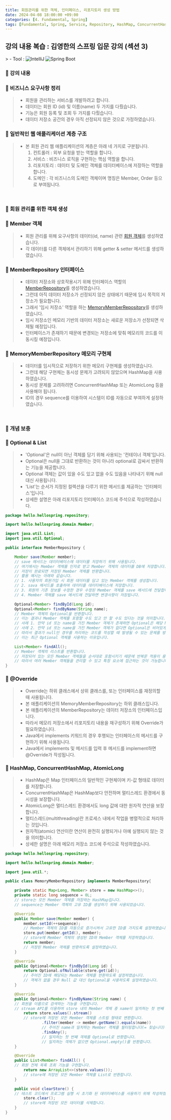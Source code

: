 ```yaml
---
title: 회원관리를 위한 객체, 인터페이스, 리포지토리 생성 방법
date: 2024-04-08 18:00:00 +09:00
categories: [4. Fundamental, Spring]
tags: [Fundamental, Spring, Service, Repository, HashMap, ConcurrentHashMap, AtomicLong, Override]
---
```


<!-- 2024-04-08 글 작성 시작; 2024-04-09 페이지 호출 완료 -->
<h2>강의 내용 복습 : 김영한의 스프링 입문 강의 (섹션 3)</h2>
> - Tool :  
<img alt="IntelliJ" src="https://img.shields.io/badge/-IntelliJ-000000?style=flat-square&logo=intellij-idea&logoColor=white" />
<img alt="Spring Boot" src="https://img.shields.io/badge/-SpringBoot-6DB33F?style=flat-square&logo=spring&logoColor=white" />

<br>

### 🔔 강의 내용
### 📌 비즈니스 요구사항 정리
> - 회원을 관리하는 서비스를 개발하려고 합니다.
> - 데이터는 회원 ID (id) 및 이름(name) 두 가지를 다뤘습니다.
> - 기능은 회원 등록 및 조회 두 가지를 다뤘습니다.
> - 데이터 저장소 공간의 경우 아직 선정되지 않은 것으로 가정하였습니다.

### 📌 일반적인 웹 애플리케이션 계층 구조
> - 본 회원 관리 웹 애플리케이션의 계층은 아래 네 가지로 구분됩니다.
>    1. 컨트롤러 : 외부 요청을 받는 역할을 합니다.
>    2. 서비스 : 비즈니스 로직을 구현하는 핵심 역할을 합니다.
>    3. 리포지토리 : 데이터 및 도메인 객체를 데이터베이스에 저장하는 역할을 합니다.
>    4. 도메인 : 각 비즈니스의 도메인 객체이며 명칭은 Member, Order 등으로 부여됩니다.

<br>

### 🔔 회원 관리를 위한 객체 생성
### 📌 Member 객체
> - 회원 관리를 위해 요구사항의 데이터(id, name) 관련 <a href="https://github.com/Kim-src/Study-Spring/blob/main/src/main/java/hello/hellospring/domain/Member.java">회원 객체</a>를 생성하였습니다.
> - 각 데이터를 다른 객체에서 관리하기 위해 getter & setter 메서드를 생성하였습니다.

### 📌 MemberRepository 인터페이스
> - 데이터 저장소와 상호작용시기 위해 인터페이스 역할의 <a href="https://github.com/Kim-src/Study-Spring/blob/main/src/main/java/hello/hellospring/repository/MemberRepository.java">MemberRepository</a>를 생성하였습니다.
> - 그런데 아직 데이터 저장소가 선정되지 않은 상태에기 때문에 임시 목적의 저장소가 필요합니다.
> - 그래서 '임시 저장소' 역할을 하는 <a href="https://github.com/Kim-src/Study-Spring/blob/main/src/main/java/hello/hellospring/repository/MemoryMemberRepository.java">MemoryMemberRepository</a>를 생성하였습니다.
> - 임시 저장소인 메모리 기반의 데이터 저장소는 새로운 저장소가 선정되면 삭제될 예정입니다.
> - 인터페이스가 존재하기 때문에 변경되는 저장소에 맞춰 메모리의 코드를 이동시킬 예정입니다.

### 📌 MemoryMemberRepository 메모리 구현체
> - 데이터를 임시적으로 저장하기 위한 메모리 구현체를 생성하였습니다.
> - 그런데 해당 구현체는 동시성 문제가 고려되지 않았으며 HashMap을 사용하였습니다.
> - 동시성 문제를 고려하려면 ConcurrentHashMap 또는 AtomicLong 등을 사용해야 됩니다.
> - ID의 경우 sequence를 이용하여 시스템이 ID를 자동으로 부여하게 설정하였습니다.

<br>

### 🔔 개념 보충
### 📌 Optional & List
> - 'Optional'은 null이 아닌 객체를 담기 위해 사용되는 '컨테이너 객체'입니다.
> - Optional은 null을 그대로 반환하는 것이 아니라 optional로 감싸서 반환하는 기능을 제공합니다.
> - Optional 객체는 값이 있을 수도 있고 없을 수도 있음을 나타내기 위해 null 대신 사용됩니다.
> - 'List'는 순서가 지정된 컬렉션을 다루기 위한 메서드를 제공하는 '인터페이스'입니다.
> - 상세한 설명은 아래 리포지토리 인터페이스 코드에 주석으로 작성하였습니다.

``` java
package hello.hellospring.repository;

import hello.hellospring.domain.Member;

import java.util.List;
import java.util.Optional;

public interface MemberRepository {

    Member save(Member member);
    // save 메서드는 데이터베이스에 데이터를 저장하기 위해 사용됩니다.
    // 여기에서는 Member 객체를 인자로 받고 Member 객체의 데이터를 DB에 저장합니다.
    // 저장이 완료되면 저장된 Member 객체를 반환합니다.
    // 활용 예시는 아래와 같습니다.
    // 1. 사용자의 회원가입 시 회원 데이터를 담고 있는 Member 객체를 생성합니다.
    // 2. sava 메서드를 호출하여 데이터를 데이터베이스에 저장합니다.
    // 3. 회원의 기존 정보를 수정한 경우 수정된 Member 객체를 save 메서드에 전달합니다.
    // 4. Member 객체를 save 메서드에 전달하면 변경사항이 저장됩니다.

    Optional<Member> findById(Long id);
    Optional<Member> findByName(String name);
    // Member 객체의 Optional을 반환합니다.
    // 이는 결과나 Member 객체를 포함할 수도 있고 안 할 수도 있다는 것을 의미합니다.
    // 사례 1. 만약 id 또는 name을 가진 Member 객체가 존재하면 Optional은 해당 Member 객체를 포함합니다.
    // 사례 2. 만약 id 또는 name을 가진 Member 객체가 없다면 Optional은 비어있게 됩니다.
    // 따라서 결과가 null인 경우를 처리하는 코드를 작성할 때 발생될 수 있는 문제를 방지할 수 있습니다.
    // 이는 최근 Optional 객체를 사용하는 이유입니다.

    List<Member> findAll();
    // Member 객체의 리스트를 반환합니다.
    // 저장되어 있는 모든 Member 객체들을 순서대로 포함시키기 때문에 반복문 적용이 용이합니다.
    // 따라서 여러 Member 객체들을 관리할 수 있고 특정 요소에 접근하는 것이 가능합니다.
}
```

### 📌 @Override
> - Override는 하위 클래스에서 상위 클래스를, 또는 인터페이스를 재정의할 때 사용됩니다.
> - 본 애플리케이션의 MemoryMemberRepository는 하위 클래스입니다.
> - 본 애플리케이션의 MemberRepository는 데이터 저장소의 인터페이스입니다.
> - 따라서 메모리 저장소에서 리포지토리 내용을 재구성하기 위해 Override가 필요하였습니다.
> - Java에서 implements 키워드의 경우 후행되는 인터페이스의 메서드를 구현하기 위해 사용됩니다.
> - Java에서 implements 및 메서드를 입력 후 메서드를 implement하면 @Override가 작성됩니다.

### 📌 HashMap, ConcurrentHashMap, AtomicLong
> - HashMap은 Map 인터페이스의 일반적인 구현체이며 키-값 형태로 데이터를 저장합니다.
> - ConcurrentHashMap은 HashMap보다 안전하며 멀티스레드 환경에서 동시성을 보장합니다.
> - AtomicLong은 멀티스레드 환경에서도 long 값에 대한 원자적 연산을 보장합니다.
> - 멀티스레드(multithreading)란 프로세스 내에서 작업을 병렬적으로 처리하는 것입니다.
> - 원자적(atomic) 연산이란 연산이 완전히 실행되거나 아예 실행되지 않는 것을 의미합니다.
> - 상세한 설명은 아래 메모리 저장소 코드에 주석으로 작성하였습니다.

``` java
package hello.hellospring.repository;

import hello.hellospring.domain.Member;

import java.util.*;

public class MemoryMemberRepository implements MemberRepository{

    private static Map<Long, Member> store = new HashMap<>();
    private static long sequence = 0L;
    // store는 모든 Member 객체를 저장하는 HashMap입니다.
    // sequence는 Member 객체의 고유 ID를 생성하기 위해 사용되었습니다.

    @Override
    public Member save(Member member) {
        member.setId(++sequence);
        // Member 객체의 ID를 자동으로 증가시켜서 고유한 ID를 가지도록 설정하였습니다.
        store.put(member.getId(), member);
        // store에 Member 객체의 생성된 ID와 Member 객체를 저장하였습니다.
        return member;
        // 저장된 Member 객체를 반환하도록 설정하였습니다.
    }

    @Override
    public Optional<Member> findById(Long id) {
        return Optional.ofNullable(store.get(id));
        // 주어진 ID에 해당되는 Member 객체를 반환하도록 설정하였습니다.
        // 객체가 없을 경우 Null 값 대신 Optional을 사용하도록 설정하였습니다.
    }

    @Override
    public Optional<Member> findByName(String name) {
    // 회원을 이름으로 검색하는 기능을 구현합니다.
    // stream API를 이용하여 store 내의 Member 객체 중 name이 일치하는 첫 번째 객체를 찾습니다(= 필터링합니다).
        return store.values().stream()
        // store에 저장된 모든 Member 객체를 스트림 형태로 변환합니다.
                .filter(member -> member.getName().equals(name))
                // 주어진 name과 일치하는 Member 객체를 필터링합니다(= 찾습니다).
                .findAny();
                // 일치하는 첫 번째 객체를 Optional로 반환합니다.
                // 일치하는 객체가 없으면 Optional.empty()를 반환합니다.
    }

    @Override
    public List<Member> findAll() {
    // 회원 전체 목록 조회 기능을 구현합니다.
        return new ArrayList<>(store.values());
        // store에 저장된 모든 Member 객체를 List로 반환합니다.
    }

    public void clearStore() {
    // 테스트 코드에서 프로그램 실행 시 초기화 된 데이터베이스를 사용하기 위해 작성하였습니다.
        store.clear();
        // store에 저장된 모든 데이터를 삭제합니다.
    }
}
```

<br>
<br>
<br>
